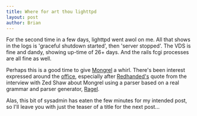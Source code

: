 ```yaml
--- 
title: Where for art thou lighttpd
layout: post
author: Brian
---
```

For the second time in a few days, lighttpd went awol on me. All that shows in the logs is 'graceful shutdown started', then 'server stopped'. The VDS is fine and dandy, showing up-time of 26+ days. And the rails fcgi processes are all fine as well.

Perhaps this is a good time to give [Mongrel](http://mongrel.rubyforge.org/) a whirl. There's been interest expressed around the [office](http://www.planetargon.com), especially after [Redhanded's](http://redhanded.hobix.com/cult/zedGoesOffAboutMongrel.html) quote from the interview with Zed Shaw about Mongrel using a parser based on a real grammar and parser generator, [Ragel](http://www.cs.queensu.ca/~thurston/ragel/).

Alas, this bit of sysadmin has eaten the few minutes for my intended post, so I'll leave you with just the teaser of a title for the next post...
